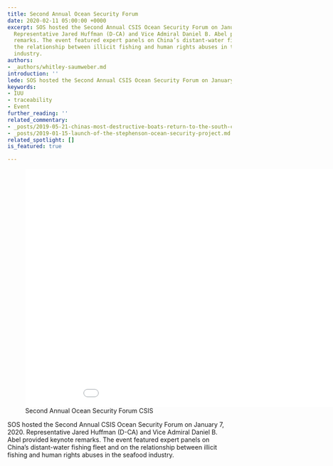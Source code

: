 ```yaml
---
title: Second Annual Ocean Security Forum
date: 2020-02-11 05:00:00 +0000
excerpt: SOS hosted the Second Annual CSIS Ocean Security Forum on January 7, 2020.
  Representative Jared Huffman (D-CA) and Vice Admiral Daniel B. Abel provided keynote
  remarks. The event featured expert panels on China’s distant-water fishing and on
  the relationship between illicit fishing and human rights abuses in the seafood
  industry.
authors:
- _authors/whitley-saumweber.md
introduction: ''
lede: SOS hosted the Second Annual CSIS Ocean Security Forum on January 7, 2020.
keywords:
- IUU
- traceability
- Event
further_reading: ''
related_commentary:
- _posts/2019-05-21-chinas-most-destructive-boats-return-to-the-south-china-sea.md
- _posts/2019-01-15-launch-of-the-stephenson-ocean-security-project.md
related_spotlight: []
is_featured: true

---
```

<figure class="post-feature-video">

<div class="video-wrapper"><iframe width="949" height="534" src="[https://www.youtube.com/embed/db_JL31sdoE](https://www.youtube.com/embed/db_JL31sdoE "https://www.youtube.com/embed/db_JL31sdoE")" frameborder="0" allow="accelerometer; autoplay; encrypted-media; gyroscope; picture-in-picture" allowfullscreen></iframe>

</div>

<figcaption class="img-caption">Second Annual Ocean Security Forum <span class="img-caption__source">CSIS</span></figcaption>

</figure>

SOS hosted the Second Annual CSIS Ocean Security Forum on January 7, 2020. Representative Jared Huffman (D-CA) and Vice Admiral Daniel B. Abel provided keynote remarks. The event featured expert panels on China’s distant-water fishing fleet and on the relationship between illicit fishing and human rights abuses in the seafood industry.
